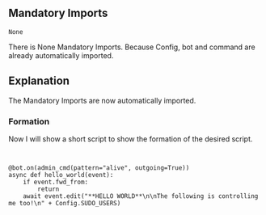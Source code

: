 ## Mandatory Imports
```python3
None
```
There is None Mandatory Imports. Because Config, bot and command are already automatically imported.

## Explanation
The Mandatory Imports are now automatically imported.

### Formation
Now I will show a short script to show the formation of the desired script.
```python3


@bot.on(admin_cmd(pattern="alive", outgoing=True))
async def hello_world(event):
    if event.fwd_from:
        return
    await event.edit("**HELLO WORLD**\n\nThe following is controlling me too!\n" + Config.SUDO_USERS)
```
